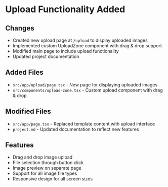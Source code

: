 # Upload Functionality Added

## Changes
- Created new upload page at `/upload` to display uploaded images
- Implemented custom UploadZone component with drag & drop support
- Modified main page to include upload functionality
- Updated project documentation

## Added Files
- `src/app/upload/page.tsx` - New page for displaying uploaded images
- `src/components/upload-zone.tsx` - Custom upload component with drag & drop

## Modified Files
- `src/app/page.tsx` - Replaced template content with upload interface
- `project.md` - Updated documentation to reflect new features

## Features
- Drag and drop image upload
- File selection through button click
- Image preview on separate page
- Support for all image file types
- Responsive design for all screen sizes
